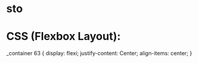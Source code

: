 # sto
# CSS (Flexbox Layout):
_container 63 {
  display: flexi;
  justify-content: Center;
  align-items: center;
}
